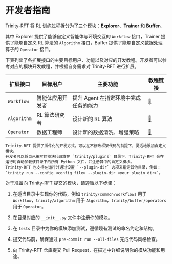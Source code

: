 # 开发者指南

Trinity-RFT 将 RL 训练过程拆分为了三个模块：**Explorer**、**Trainer** 和 **Buffer**。

其中 Explorer 提供了能够自定义智能体与环境交互的 `Workflow` 接口，Trainer 提供了能够自定义 RL 算法的 `Algorithm` 接口，Buffer 提供了能够自定义数据处理算子的 `Operator` 接口。

下表列出了各扩展接口的主要目标用户、功能以及对应的开发教程。开发者可以参考对应的模块开发教程，并根据自身需求对 Trinity-RFT 进行扩展。

| 扩展接口      | 目标用户        | 主要功能                            |  教程链接          |
|--------------|----------------|-----------------------------------|------------------|
| `Workflow`   | 智能体应用开发者 | 提升 Agent 在指定环境中完成任务的能力  | [🔗](./develop_workflow.md) |
| `Algorithm`  | RL 算法研究者   | 设计新的 RL 算法                    | [🔗](./develop_algorithm.md) |
| `Operator`   | 数据工程师      | 设计新的数据清洗、增强策略            | [🔗](./develop_operator.md) |

```{tip}
Trinity-RFT 提供了插件化的开发方式，可以在不修改框架代码的前提下，灵活地添加自定义模块。
开发者可以将自己编写的模块代码放在 `trinity/plugins` 目录下。Trinity-RFT 会在运行时自动加载该目录下的所有 Python 文件，并注册其中的自定义模块。
Trinity-RFT 也支持在运行时通过设置 `--plugin-dir` 选项来指定其他目录，例如：`trinity run --config <config_file> --plugin-dir <your_plugin_dir>`。
```

对于准备向 Trinity-RFT 提交的模块，请遵循以下步骤：

1. 在适当目录中实现你的代码，例如 `trinity/common/workflows` 用于 `Workflow`，`trinity/algorithm` 用于 `Algorithm`，`trinity/buffer/operators` 用于 `Operator`。

2. 在目录对应的 `__init__.py` 文件中注册你的模块。

3. 在 `tests` 目录中为你的模块添加测试，遵循现有测试的命名约定和结构。

4. 提交代码前，确保通过 `pre-commit run --all-files` 完成代码风格检查。

5. 向 Trinity-RFT 仓库提交 Pull Request，在描述中详细说明你的模块功能和用途。
